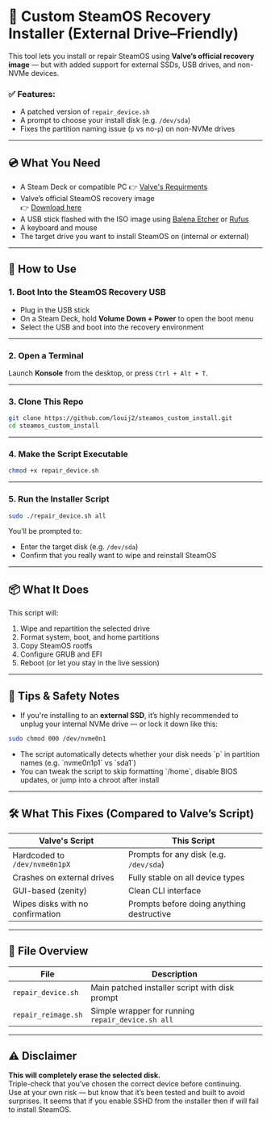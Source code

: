# 🔧 Custom SteamOS Recovery Installer (External Drive–Friendly)

This tool lets you install or repair SteamOS using **Valve’s official recovery image** — but with added support for external SSDs, USB drives, and non-NVMe devices.

### ✅ Features:
- A patched version of `repair_device.sh`
- A prompt to choose your install disk (e.g. `/dev/sda`)
- Fixes the partition naming issue (`p` vs no-`p`) on non-NVMe drives

---

## 💿 What You Need

- A Steam Deck or compatible PC 
  👉 [Valve's Requirments](https://store.steampowered.com/steamos/buildyourown)
- Valve’s official SteamOS recovery image  
  👉 [Download here](https://store.steampowered.com/steamos/download/?ver=custom)
- A USB stick flashed with the ISO image using [Balena Etcher](https://www.balena.io/etcher/) or [Rufus](https://rufus.ie/en/)
- A keyboard and mouse
- The target drive you want to install SteamOS on (internal or external)

---

## 🚀 How to Use

### 1. Boot Into the SteamOS Recovery USB

- Plug in the USB stick
- On a Steam Deck, hold **Volume Down + Power** to open the boot menu
- Select the USB and boot into the recovery environment

---

### 2. Open a Terminal

Launch **Konsole** from the desktop, or press `Ctrl + Alt + T`.

---

### 3. Clone This Repo

```bash
git clone https://github.com/louij2/steamos_custom_install.git
cd steamos_custom_install 
```
---

### 4. Make the Script Executable

```bash
chmod +x repair_device.sh
```
---
### 5. Run the Installer Script

```bash
sudo ./repair_device.sh all
```

You’ll be prompted to:
- Enter the target disk (e.g. `/dev/sda`)
- Confirm that you really want to wipe and reinstall SteamOS

---

## 📦 What It Does

This script will:

1. Wipe and repartition the selected drive  
2. Format system, boot, and home partitions  
3. Copy SteamOS rootfs  
4. Configure GRUB and EFI  
5. Reboot (or let you stay in the live session)

---

## 🧠 Tips & Safety Notes

- If you're installing to an **external SSD**, it’s highly recommended to unplug your internal NVMe drive — or lock it down like this:

```bash
sudo chmod 000 /dev/nvme0n1
```

- The script automatically detects whether your disk needs \`p\` in partition names (e.g. \`nvme0n1p1\` vs \`sda1\`)
- You can tweak the script to skip formatting \`/home\`, disable BIOS updates, or jump into a chroot after install

---

## 🛠 What This Fixes (Compared to Valve’s Script)

| Valve's Script                      | This Script                               |
|------------------------------------|-------------------------------------------|
| Hardcoded to `/dev/nvme0n1pX`      | Prompts for any disk (e.g. `/dev/sda`)    |
| Crashes on external drives         | Fully stable on all device types          |
| GUI-based (zenity)                 | Clean CLI interface                       |
| Wipes disks with no confirmation   | Prompts before doing anything destructive |

---

## 📂 File Overview

| File                | Description                                       |
|---------------------|---------------------------------------------------|
| `repair_device.sh`  | Main patched installer script with disk prompt    |
| `repair_reimage.sh` | Simple wrapper for running `repair_device.sh all` |

---

## ⚠️ Disclaimer

**This will completely erase the selected disk.**  
Triple-check that you’ve chosen the correct device before continuing.  
Use at your own risk — but know that it’s been tested and built to avoid surprises.
It seems that if you enable SSHD from the installer then if will fail to install SteamOS. 